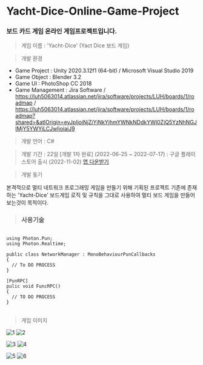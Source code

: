 # Yacht-Dice-Online-Game-Project
### 보드 카드 게임 <Yacht-Dice> 온라인 게임프로젝트입니다.

> 게임 이름 : 'Yacht-Dice' (Yact Dice 보드 게임)

> 개발 환경

 * Game Project : Unity 2020.3.12f1 (64-bit) / Microsoft Visual Studio 2019  
 * Game Object : Blender 3.2
 * Game UI : PhotoShop CC 2018
 * Game Management : Jira Software / https://luh5063014.atlassian.net/jira/software/projects/LUH/boards/1/roadmap / https://luh5063014.atlassian.net/jira/software/projects/LUH/boards/1/roadmap?shared=&atlOrigin=eyJpIjoiNjZiYjNkYjhmYWNkNDdkYWI0ZjQ5YzNhNGJlMjY5YWYiLCJwIjoiaiJ9
  
> 개발 언어 : C#
  
> 개발 기간 : 22일 [개발 1차 완료]  (2022-06-25 ~ 2022-07-17)
           : 구글 플레이 스토어 출시 (2022-11-02) [앱 다운받기](https://play.google.com/store/apps/details?id=com.UihwanLee.YachtDiceOnlineGameProject&pli=1)
  
> 개발 동기  

본격적으로 멀티 네트워크 프로그래밍 게임을 만들기 위해 기획된 프로젝트
기존에 존재하는 'Yacht-Dice' 보드게임 로직 및 규칙을 그대로 사용하여 멀티 보드 게임을 만들어보는것이 목적이다.
  
> ### 사용기술
 
<pre>
<code>
using Photon.Pun;
using Photon.Realtime;

public class NetworkManager : MonoBehaviourPunCallbacks
{
  // To DO PROCESS
}

[PunRPC]
pulic void FuncRPC()
{
  // TO DO PROCESS
}
</code>
</pre>
  
> 게임 이미지
  
  
  
  ![1](https://user-images.githubusercontent.com/36596037/179362434-b21d7d3a-73c6-4dc2-a210-46721611f9b8.png)  ![2](https://user-images.githubusercontent.com/36596037/179362438-337d2999-8e02-419a-9977-6f778e674ae1.png)

  
  ![3](https://user-images.githubusercontent.com/36596037/179362440-4e8d519b-152a-4f6f-a237-79ab390ba941.png)  ![4](https://user-images.githubusercontent.com/36596037/179362457-513092de-c7c7-4111-bdfc-adde50ece00b.png)

  
  ![5](https://user-images.githubusercontent.com/36596037/179362461-47124833-92ed-4920-94b2-c7b29649eeeb.png)  ![6](https://user-images.githubusercontent.com/36596037/179362462-71970fcc-5695-4c98-82c0-bd26f2e26577.png)

  
  

  
